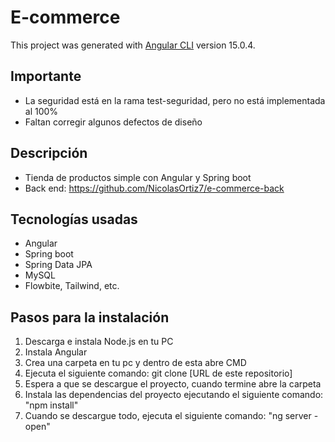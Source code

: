 # E-commerce

This project was generated with [Angular CLI](https://github.com/angular/angular-cli) version 15.0.4.

## Importante
- La seguridad está en la rama test-seguridad, pero no está implementada al 100%
- Faltan corregir algunos defectos de diseño

## Descripción

- Tienda de productos simple con Angular y Spring boot
- Back end: https://github.com/NicolasOrtiz7/e-commerce-back

## Tecnologías usadas

- Angular
- Spring boot
- Spring Data JPA
- MySQL
- Flowbite, Tailwind, etc.

## Pasos para la instalación
1. Descarga e instala Node.js en tu PC
2. Instala Angular 
3. Crea una carpeta en tu pc y dentro de esta abre CMD 
4. Ejecuta el siguiente comando: git clone [URL de este repositorio]
5. Espera a que se descargue el proyecto, cuando termine abre la carpeta
6. Instala las dependencias del proyecto ejecutando el siguiente comando: "npm install"
7. Cuando se descargue todo, ejecuta el siguiente comando: "ng server -open"
